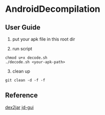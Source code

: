 # AndroidDecompilation

## User Guide

1. put your apk file in this root dir

2. run script

```
chmod u+x decode.sh
./decode.sh <your-apk-path>
```

3. clean up

```
git clean -d -f -f
```

## Reference

[dex2jar](https://github.com/pxb1988/dex2jar)
[jd-gui](http://jd.benow.ca/)
